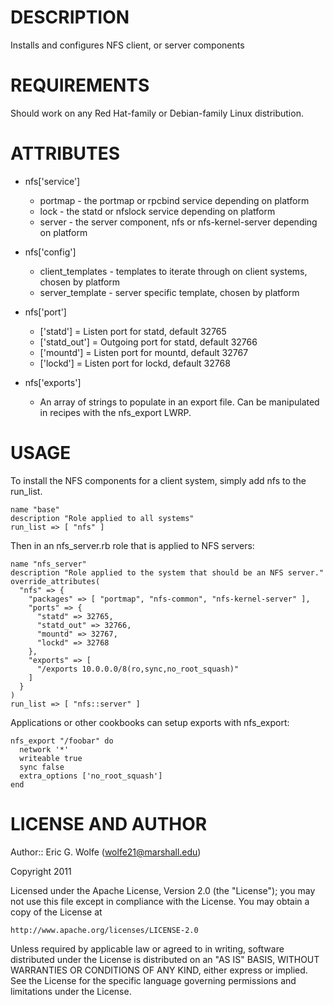 DESCRIPTION
===========

Installs and configures NFS client, or server components 

REQUIREMENTS
============

Should work on any Red Hat-family or Debian-family Linux distribution.

ATTRIBUTES
==========

* nfs['service']
  - portmap - the portmap or rpcbind service depending on platform
  - lock - the statd or nfslock service depending on platform
  - server - the server component, nfs or nfs-kernel-server depending on platform

* nfs['config']
  - client\_templates - templates to iterate through on client systems, chosen by platform
  - server\_template - server specific template, chosen by platform

* nfs['port']

  - ['statd'] = Listen port for statd, default 32765
  - ['statd\_out'] = Outgoing port for statd, default 32766
  - ['mountd'] = Listen port for mountd, default 32767
  - ['lockd'] = Listen port for lockd, default 32768

* nfs['exports']

  - An array of strings to populate in an export file. Can be manipulated in
    recipes with the nfs_export LWRP.

USAGE
=====

To install the NFS components for a client system, simply add nfs to the run_list.

    name "base"
    description "Role applied to all systems"
    run_list => [ "nfs" ]

Then in an nfs\_server.rb role that is applied to NFS servers:

    name "nfs_server"
    description "Role applied to the system that should be an NFS server."
    override_attributes(
      "nfs" => {
        "packages" => [ "portmap", "nfs-common", "nfs-kernel-server" ],
        "ports" => {
          "statd" => 32765,
          "statd_out" => 32766,
          "mountd" => 32767,
          "lockd" => 32768
        },
        "exports" => [
          "/exports 10.0.0.0/8(ro,sync,no_root_squash)"
        ]
      }
    )
    run_list => [ "nfs::server" ]

Applications or other cookbooks can setup exports with nfs_export:

    nfs_export "/foobar" do
      network '*'
      writeable true
      sync false
      extra_options ['no_root_squash']
    end

LICENSE AND AUTHOR
==================

Author:: Eric G. Wolfe (<wolfe21@marshall.edu>)

Copyright 2011

Licensed under the Apache License, Version 2.0 (the "License");
you may not use this file except in compliance with the License.
You may obtain a copy of the License at

    http://www.apache.org/licenses/LICENSE-2.0

Unless required by applicable law or agreed to in writing, software
distributed under the License is distributed on an "AS IS" BASIS,
WITHOUT WARRANTIES OR CONDITIONS OF ANY KIND, either express or implied.
See the License for the specific language governing permissions and
limitations under the License.
